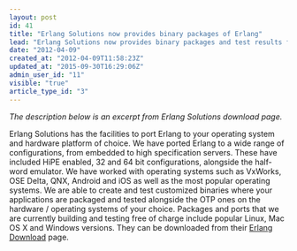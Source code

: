 ```yaml
---
layout: post
id: 41
title: "Erlang Solutions now provides binary packages of Erlang"
lead: "Erlang Solutions now provides binary packages and test results for most operating systems, including Windows, Ubuntu, Mac OSX, Fedora, CentOS Debian and others. "
date: "2012-04-09"
created_at: "2012-04-09T11:58:23Z"
updated_at: "2015-09-30T16:29:06Z"
admin_user_id: "11"
visible: "true"
article_type_id: "3"
---
```


*The description below is an excerpt from Erlang Solutions download page.*

 Erlang Solutions has the facilities to port Erlang to your operating system and hardware platform of choice. We have ported Erlang to a wide range of configurations, from embedded to high specification servers. These have included HiPE enabled, 32 and 64 bit configurations, alongside the half-word emulator. We have worked with operating systems such as VxWorks, OSE Delta, QNX, Android and iOS as well as the most popular operating systems. We are able to create and test customized binaries where your applications are packaged and tested alongside the OTP ones on the hardware / operating systems of your choice. Packages and ports that we are currently building and testing free of charge include popular Linux, Mac OS X and Windows versions. They can be downloaded from their [Erlang Download](http://www.erlang-solutions.com/section/132/download-erlang-otp) page.
